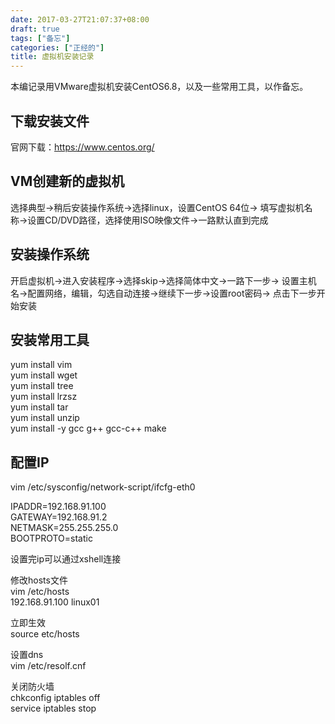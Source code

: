 ```yaml
---
date: 2017-03-27T21:07:37+08:00
draft: true
tags: ["备忘"]
categories: ["正经的"]
title: 虚拟机安装记录
---
```


本编记录用VMware虚拟机安装CentOS6.8，以及一些常用工具，以作备忘。

## 下载安装文件
官网下载：https://www.centos.org/

## VM创建新的虚拟机
选择典型->稍后安装操作系统->选择linux，设置CentOS 64位->
填写虚拟机名称->设置CD/DVD路径，选择使用ISO映像文件->一路默认直到完成

## 安装操作系统
开启虚拟机->进入安装程序->选择skip->选择简体中文->一路下一步->
设置主机名->配置网络，编辑，勾选自动连接->继续下一步->设置root密码->
点击下一步开始安装

## 安装常用工具
yum install vim  
yum install wget  
yum install tree  
yum install lrzsz  
yum install tar  
yum install unzip  
yum install -y gcc g++ gcc-c++ make 

## 配置IP
vim /etc/sysconfig/network-script/ifcfg-eth0  

IPADDR=192.168.91.100  
GATEWAY=192.168.91.2  
NETMASK=255.255.255.0  
BOOTPROTO=static

设置完ip可以通过xshell连接

修改hosts文件  
vim /etc/hosts  
192.168.91.100 linux01  

立即生效  
source etc/hosts

设置dns  
vim /etc/resolf.cnf

关闭防火墙  
chkconfig iptables off   
service iptables stop 